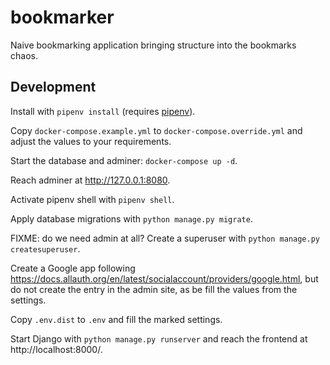 # bookmarker

Naive bookmarking application bringing structure into the bookmarks chaos.

## Development

Install with `pipenv install` (requires [pipenv](https://pipenv.pypa.io/en/latest/)).

Copy `docker-compose.example.yml` to `docker-compose.override.yml` and adjust the values to your requirements.

Start the database and adminer: `docker-compose up -d`.

Reach adminer at http://127.0.0.1:8080.

Activate pipenv shell with `pipenv shell`.

Apply database migrations with `python manage.py migrate`.

FIXME: do we need admin at all?
Create a superuser with `python manage.py createsuperuser`.

Create a Google app following https://docs.allauth.org/en/latest/socialaccount/providers/google.html, but do not create the entry in the admin site, as be fill the values from the settings.

Copy `.env.dist` to `.env` and fill the marked settings.

Start Django with `python manage.py runserver` and reach the frontend at http://localhost:8000/.
